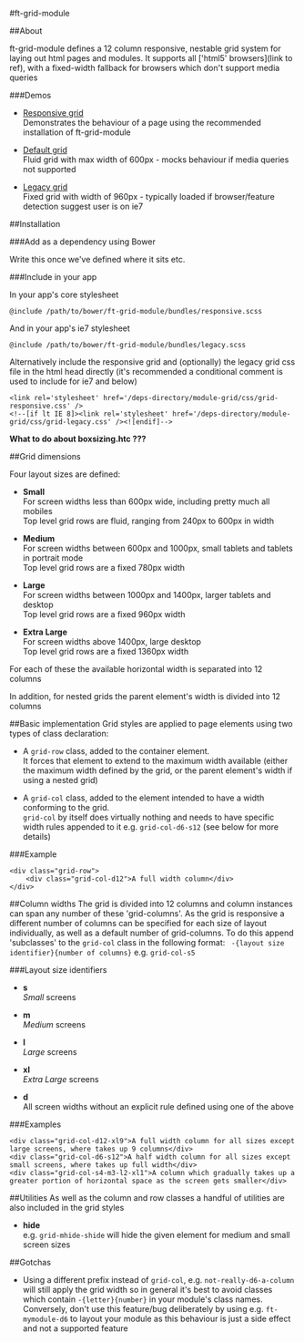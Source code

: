 #ft-grid-module

##About

ft-grid-module defines a 12 column responsive, nestable grid system for laying out html pages and modules.
It supports all ['html5' browsers](link to ref), with a fixed-width fallback for browsers which don't support media queries

###Demos

* [Responsive grid](demos/grid-responsive.html)  
    Demonstrates the behaviour of a page using the recommended installation of ft-grid-module

* [Default grid](demos/grid-default.html)  
    Fluid grid with max width of 600px - mocks behaviour if media queries not supported

* [Legacy grid](demos/grid-legacy.html)  
	Fixed grid with width of 960px - typically loaded if browser/feature detection suggest user is on ie7


##Installation

###Add as a dependency using Bower

Write this once we've defined where it sits etc.

###Include in your app

In your app's core stylesheet 

    @include /path/to/bower/ft-grid-module/bundles/responsive.scss

And in your app's ie7 stylesheet

	@include /path/to/bower/ft-grid-module/bundles/legacy.scss


Alternatively include the responsive grid and (optionally) the legacy grid css file in the html head directly (it's recommended a conditional comment is used to include for ie7 and below)


	<link rel='stylesheet' href='/deps-directory/module-grid/css/grid-responsive.css' /> 
	<!--[if lt IE 8]><link rel='stylesheet' href='/deps-directory/module-grid/css/grid-legacy.css' /><![endif]-->


**What to do about boxsizing.htc ???**

##Grid dimensions

Four layout sizes are defined:

* **Small**  
For screen widths less than 600px wide, including pretty much all mobiles  
Top level grid rows are fluid, ranging from 240px to 600px in width

* **Medium**  
For screen widths between 600px and 1000px, small tablets and tablets in portrait mode  
Top level grid rows are a fixed 780px width

* **Large**  
For screen widths between 1000px and 1400px, larger tablets and desktop  
Top level grid rows are a fixed 960px width

* **Extra Large**  
For screen widths above 1400px, large desktop  
Top level grid rows are a fixed 1360px width

For each of these the available horizontal width is separated into 12 columns

In addition, for nested grids the parent element's width is divided into 12 columns


##Basic implementation
Grid styles are applied to page elements using two types of class declaration:

* A ``grid-row`` class, added to the container element.  
It forces that element to extend to the maximum width available (either the maximum width defined by the grid, or the parent element's width if using a nested grid)

* A ``grid-col`` class, added to the element intended to have a width conforming to the grid.  
``grid-col`` by itself does virtually nothing and needs to have specific width rules appended to it e.g. ``grid-col-d6-s12`` (see below for more details)  


###Example

	<div class="grid-row">
		<div class="grid-col-d12">A full width column</div>
	</div>


##Column widths
The grid is divided into 12 columns and column instances can span any number of these 'grid-columns'. As the grid is responsive a different number of columns can be specified for each size of layout individually, as well as a default number of grid-columns. To do this append 'subclasses' to the ``grid-col`` class in the following format: `` -{layout size identifier}{number of columns}`` e.g. ``grid-col-s5``

###Layout size identifiers

 * **s**  
 *Small* screens

 * **m**  
 *Medium* screens

* **l**  
 *Large* screens

* **xl**  
 *Extra Large* screens

* **d**  
 All screen widths without an explicit rule defined using one of the above


###Examples

	<div class="grid-col-d12-xl9">A full width column for all sizes except large screens, where takes up 9 columns</div>
	<div class="grid-col-d6-s12">A half width column for all sizes except small screens, where takes up full width</div>
	<div class="grid-col-s4-m3-l2-xl1">A column which gradually takes up a greater portion of horizontal space as the screen gets smaller</div>


##Utilities
As well as the column and row classes a handful of utilities are also included in the grid styles

* **hide**  
e.g. ``grid-mhide-shide`` will hide the given element for medium and small screen sizes

##Gotchas

* Using a different prefix instead of ``grid-col``, e.g. ``not-really-d6-a-column`` will still apply the grid width so in general it's best to avoid classes which contain ``-{letter}{number}`` in your module's class names. Conversely, don't use this feature/bug deliberately by using e.g. ``ft-mymodule-d6`` to layout your module as this behaviour is just a side effect and not a supported feature
